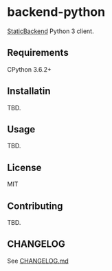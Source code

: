 # backend-python

[StaticBackend](https://staticbackend.com/) Python 3 client.

## Requirements

CPython 3.6.2+

## Installatin

TBD.

## Usage

TBD.

## License

MIT

## Contributing

TBD.

## CHANGELOG

See [CHANGELOG.md](https://github.com/staticbackendhq/backend-python/blob/main/CHANGELOG.md)
